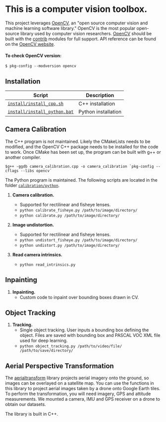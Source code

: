 # This is a computer vision toolbox.

This project leverages [OpenCV](https://opencv.org/about/), an "open source computer vision and machine learning software library." OpenCV is the most popular open-source library used by computer vision researchers. [OpenCV](https://github.com/opencv/opencv) should be built with the [contrib](https://github.com/opencv/opencv_contrib) modules for full support. API reference can be found on the [OpenCV website](https://docs.opencv.org/3.4.0/).
#### To check OpenCV version:
	$ pkg-config --modversion opencv


## Installation
| Script | Description| 
| -- | -- |
|[`install/install_cpp.sh`](install/install_cpp.sh) | C++ installation |
|[`install/install_python.bat`](install/install_python.bat) | Python installation |


## Camera Calibration
The C++ program is not maintained. Likely the CMakeLists needs to be modified, and the OpenCV C++ package needs to be installed for the code to work.  Once CMake has been set up, the program can be built with g++ or another compiler.
```
$g++ -ggdb camera_calibration.cpp -o camera_calibration `pkg-config --cflags --libs opencv`
```

The Python program is maintained. The following scripts are located in the folder [`calibration/python`](calibration/python).

1. **Camera calibration.**
	* Supported for rectilinear and fisheye lenses.
	* `python calibrate_fisheye.py /path/to/image/directory/`
	* `python calibrate.py /path/to/image/directory/`

2. **Image undistortion.**
	* Supported for rectilinear and fisheye lenses.
	* `python undistort_fisheye.py /path/to/image/directory/`
	* `python undistort.py /path/to/image/directory/`

3. **Read camera intrinsics.**
	* `python read_intrinsics.py`

## Inpainting

1. **Inpainting.**
	* Custom code to inpaint over bounding boxes drawn in CV.


## Object Tracking

1. **Tracking.**
	* Single object tracking. User inputs a bounding box defining the object. Files are saved with bounding box and PASCAL VOC XML file used for deep learning.
	* `python object_tracking.py /path/to/video/file/ /path/to/save/directory/`

## Aerial Perspective Transformation

The [aerialtransform](aerialtransform/) library projects aerial imagery onto the ground, so images can be overlayed on a satellite map. You can use the functions in this library to project aerial images taken by a drone onto Google Earth tiles. To perform the transformation, you will need imagery, GPS and attitude measurements. We mounted a camera, IMU and GPS receiver on a drone to obtain our datasets.

The library is built in C++.
